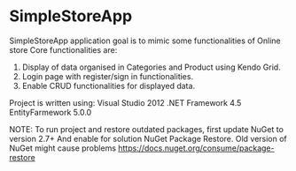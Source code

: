 # SimpleStoreApp

SimpleStoreApp application goal is to mimic some functionalities of Online store
Core functionalities are:
1. Display of data organised in Categories and Product using Kendo Grid.
2. Login page with register/sign in functionalities.
3. Enable CRUD functionalities for displayed data.

Project is written using:
Visual Studio 2012
.NET Framework 4.5
EntityFarmework 5.0.0

NOTE:
To run project and restore outdated packages, first update NuGet to version 2.7+
And enable for solution NuGet Package Restore.
Old version of NuGet might cause problems
https://docs.nuget.org/consume/package-restore
